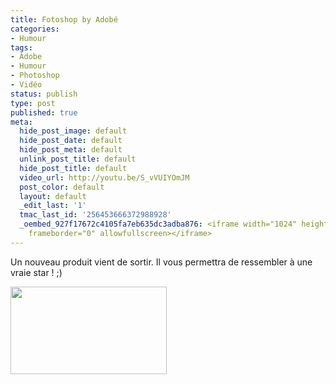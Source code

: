 ```yaml
---
title: Fotoshop by Adobé
categories:
- Humour
tags:
- Adobe
- Humour
- Photoshop
- Vidéo
status: publish
type: post
published: true
meta:
  hide_post_image: default
  hide_post_date: default
  hide_post_meta: default
  unlink_post_title: default
  hide_post_title: default
  video_url: http://youtu.be/S_vVUIYOmJM
  post_color: default
  layout: default
  _edit_last: '1'
  tmac_last_id: '256453666372988928'
  _oembed_927f17672c4105fa7eb635dc3adba876: <iframe width="1024" height="576" src="http://www.youtube.com/embed/S_vVUIYOmJM?fs=1&feature=oembed"
    frameborder="0" allowfullscreen></iframe>
---
```

Un nouveau produit vient de sortir. Il vous permettra de ressembler à une vraie star ! ;)<!--more-->

<a href="https://dlgjp9x71cipk.cloudfront.net/2012/01/fotoshop-adobe-beauty-regimen-parody.jpg"><img class="alignnone size-medium wp-image-5182" title="fotoshop-adobe-beauty-regimen-parody" src="https://dlgjp9x71cipk.cloudfront.net/2012/01/fotoshop-adobe-beauty-regimen-parody-250x140.jpg" alt="" width="250" height="140" /></a>
